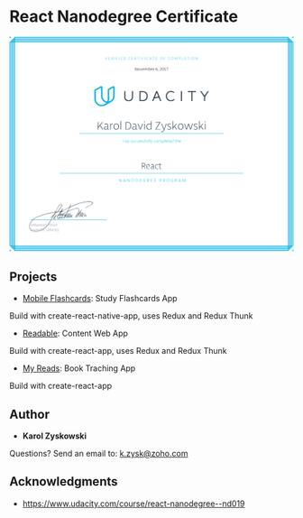 # React Nanodegree Certificate

![My React Nanodegree Certificate](img/react-nanodegree-certificate.png)

## Projects

* [Mobile Flashcards](https://github.com/karoldavid/flashcard): Study Flashcards App

Build with create-react-native-app, uses Redux and Redux Thunk

* [Readable](https://github.com/karoldavid/readable): Content Web App

Build with create-react-app, uses Redux and Redux Thunk

* [My Reads](https://github.com/karoldavid/myreads): Book Traching App

Build with create-react-app

## Author

* **Karol Zyskowski**

Questions? Send an email to: k.zysk@zoho.com

## Acknowledgments

* https://www.udacity.com/course/react-nanodegree--nd019
